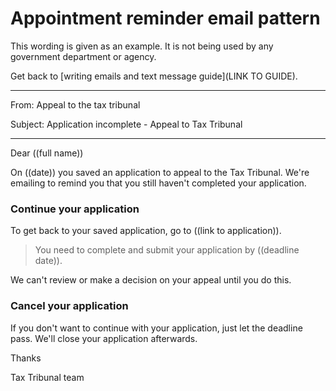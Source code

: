 # Appointment reminder email pattern

This wording is given as an example. It is not being used by any government department or agency.

Get back to [writing emails and text message guide](LINK TO GUIDE). 

***

From: Appeal to the tax tribunal

Subject: Application incomplete - Appeal to Tax Tribunal

***

Dear ((full name))

On ((date)) you saved an application to appeal to the Tax Tribunal. We're emailing to remind you that you still haven't completed your application. 

### Continue your application

To get back to your saved application, go to ((link to application)).

> You need to complete and submit your application by ((deadline date)). 

We can't review or make a decision on your appeal until you do this.

### Cancel your application

If you don't want to continue with your application, just let the deadline pass. We'll close your application afterwards.

Thanks

Tax Tribunal team

